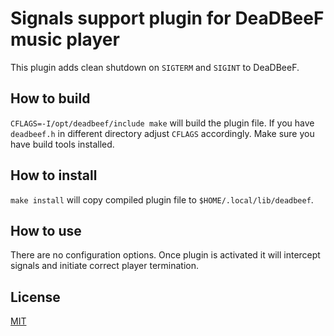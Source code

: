 Signals support plugin for DeaDBeeF music player
===
This plugin adds clean shutdown on `SIGTERM` and `SIGINT` to DeaDBeeF.

How to build
---
`CFLAGS=-I/opt/deadbeef/include make` will build the plugin file. If you have `deadbeef.h` in different directory adjust `CFLAGS` accordingly. Make sure you have build tools installed.

How to install
---
`make install` will copy compiled plugin file to `$HOME/.local/lib/deadbeef`.

How to use
---
There are no configuration options. Once plugin is activated it will intercept signals and initiate correct player termination.

License
---
[MIT](LICENSE)
